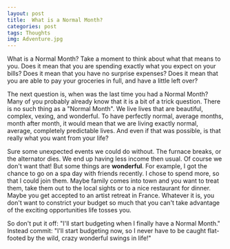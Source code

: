 ```yaml
---
layout: post
title:  What is a Normal Month?
categories: post
tags: Thoughts
img: Adventure.jpg
---
```


What is a Normal Month? Take a moment to think about what that means to you. Does it mean that you are spending exactly what you expect on your bills? Does it mean that you have no surprise expenses? Does it mean that you are able to pay your groceries in full, and have a little left over?

<!--more-->

The next question is, when was the last time you had a Normal Month? Many of you probably already know that it is a bit of a trick question. There is no such thing as a "Normal Month". We live lives that are beautiful, complex, vexing, and wonderful. To have perfectly normal, average months, month after month, it would mean that we are living exactly normal, average, completely predictable lives. And even if that was possible, is that really what you want from your life?

Sure some unexpected events we could do without. The furnace breaks, or the alternator dies. We end up having less income then usual. Of course we don't want that! But some things are **wonderful**. For example, I got the chance to go on a spa day with friends recently. I chose to spend more, so that I could join them. Maybe family comes into town and you want to treat them, take them out to the local sights or to a nice restaurant for dinner. Maybe you get accepted to an artist retreat in France. Whatever it is, you don't want to constrict your budget so much that you can't take advantage of the exciting opportunities life tosses you.

So don't put it off: "I'll start budgeting when I finally have a Normal Month." Instead commit: "I'll start budgeting now, so I never have to be caught flat-footed by the wild, crazy wonderful swings in life!"